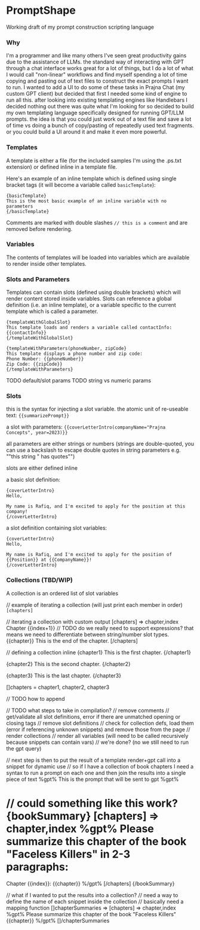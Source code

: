 # PromptShape

Working draft of my prompt construction scripting language

### Why

I'm a programmer and like many others I've seen great productivity gains due to the assistance of LLMs. the standard way of interacting with GPT through a chat interface works great for a lot of things, but I do a lot of what I would call "non-linear" workflows and find myself spending a lot of time copying and pasting out of text files to construct the exact prompts I want to run. I wanted to add a UI to do some of these tasks in Prajna Chat (my custom GPT client) but decided that first I needed some kind of engine to run all this. after looking into existing templating engines like Handlebars I decided nothing out there was quite what I'm looking for so decided to build my own templating language specifically designed for running GPT/LLM prompts. the idea is that you could just work out of a text file and save a lot of time vs doing a bunch of copy/pasting of repeatedly used text fragments. or you could build a UI around it and make it even more powerful.

### Templates
A template is either a file (for the included samples I'm using the .ps.txt extension) or defined inline in a template file.

Here's an example of an inline template which is defined using single bracket tags (it will become a variable called `basicTemplate`):
```
{basicTemplate}
This is the most basic example of an inline variable with no parameters
{/basicTemplate}
```

Comments are marked with double slashes `// this is a comment` and are removed before rendering.

### Variables
The contents of templates will be loaded into variables which are available to render inside other templates.

### Slots and Parameters
Templates can contain slots (defined using double brackets) which will render content stored inside variables. Slots can reference a global definition (i.e. an inline template), or a variable specific to the current template which is called a parameter.

```
{templateWithGlobalSlot}
This template loads and renders a variable called contactInfo:
{{contactInfo}}
{/templateWithGlobalSlot}
```

```
{templateWithParameters(phoneNumber, zipCode}
This template displays a phone number and zip code:
Phone Number: {{phoneNumber}}
Zip Code: {{zipCode}}
{/templateWithParameters}
```

TODO default/slot params
TODO string vs numeric params

### Slots

this is the syntax for injecting a slot variable. the atomic unit of re-useable text: `{{summarizePrompt}}`

a slot with parameters: `{{coverLetterIntro(companyName="Prajna Concepts", year=2023)}}`

all parameters are either strings or numbers (strings are double-quoted, you can use a backslash to escape double quotes in string parameters e.g. "\"this string \" has quotes\"")

slots are either defined inline

a basic slot definition:
```
{coverLetterIntro}
Hello,

My name is Rafiq, and I'm excited to apply for the position at this company!
{/coverLetterIntro}
```

a slot definition containing slot variables:
```
{coverLetterIntro}
Hello,

My name is Rafiq, and I'm excited to apply for the position of {{Position}} at {{CompanyName}}!
{/coverLetterIntro}
```

### Collections (TBD/WIP)

A collection is an ordered list of slot variables

// example of iterating a collection (will just print each member in order) `[chapters]`

// iterating a collection with custom output
[chapters] => chapter,index
Chapter {{index+1}} // TODO do we really need to support expressions? that means we need to differentiate between string/number slot types.
{{chapter}}
This is the end of the chapter.
[/chapters]

// defining a collection inline
{chapter1}
This is the first chapter.
{/chapter1}

{chapter2}
This is the second chapter.
{/chapter2}

{chapter3}
This is the last chapter.
{/chapter3}

[]chapters = chapter1, chapter2, chapter3

// TODO how to append

// TODO what steps to take in compilation?
// remove comments
// get/validate all slot definitions, error if there are unmatched opening or closing tags
// remove slot definitions
// check for collection defs, load them (error if referencing unknown snippets) and remove those from the page
// render collections
// render all variables (will need to be called recursively because snippets can contain vars)
// we're done? (no we still need to run the gpt query)

// next step is then to put the result of a template render+gpt call into a snippet for dynamic use
// so if I have a collection of book chapters I need a syntax to run a prompt on each one and then join the results into a single piece of text
%gpt%
This is the prompt that will be sent to gpt
%gpt%

// could something like this work?
{bookSummary}
[chapters] => chapter,index
%gpt%
Please summarize this chapter of the book "Faceless Killers" in 2-3 paragraphs:
==
Chapter {{index}}:
{{chapter}}
%/gpt%
[/chapters]
{/bookSummary}

// what if I wanted to put the results into a collection?
// need a way to define the name of each snippet inside the collection
// basically need a mapping function
[]chapterSummaries => [chapters] => chapter,index
%gpt%
Please summarize this chapter of the book "Faceless Killers"
{{chapter}}
%/gpt%
[]/chapterSummaries
